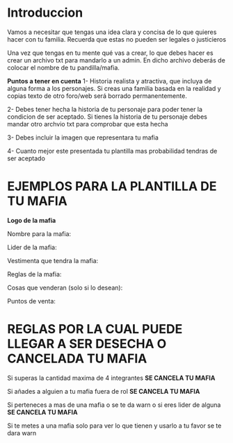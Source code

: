 # Introduccion

Vamos a necesitar que tengas una idea clara y concisa de lo que quieres hacer con tu familia. Recuerda que estas no pueden ser legales o justicieros 

Una vez que tengas en tu mente qué vas a crear, lo que debes hacer es crear un archivo txt para mandarlo a un admin. En dicho archivo deberás de colocar el nombre de tu pandilla/mafia.

**Puntos a tener en cuenta**
1- Historia realista y atractiva, que incluya de alguna forma a los personajes. Si creas una familia basada en la realidad y copias texto de otro foro/web será borrado permanentemente.

2- Debes tener hecha la historia de tu personaje para poder tener la condicion de ser aceptado. Si tienes la historia de tu personaje debes mandar otro archvio txt para comprobar que esta hecha

3- Debes incluir la imagen que representara tu mafia

4- Cuanto mejor este presentada tu plantilla mas probabilidad tendras de ser aceptado

# EJEMPLOS PARA LA PLANTILLA DE TU MAFIA

**Logo de la mafia**

Nombre para la mafia:

Lider de la mafia:

Vestimenta que tendra la mafia:

Reglas de la mafia:

Cosas que venderan (solo si lo desean):

Puntos de venta:



# REGLAS POR LA CUAL PUEDE LLEGAR A SER DESECHA O CANCELADA TU MAFIA
Si superas la cantidad maxima de 4 integrantes **SE CANCELA TU MAFIA**

Si añades a alguien a tu mafia fuera de rol **SE CANCELA TU MAFIA**

Si perteneces a mas de una mafia o se te da warn o si eres lider de alguna **SE CANCELA TU MAFIA**

Si te metes a una mafia solo para ver lo que tienen y usarlo a tu favor se te dara warn
